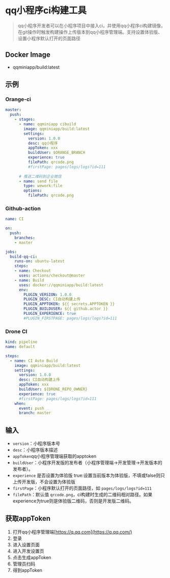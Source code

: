 # qq小程序ci构建工具

> qq小程序开发者可以在小程序项目中接入ci，并使用qq小程序ci构建镜像，在git操作时触发构建操作上传版本到qq小程序管理端。支持设置体验版、设置小程序默认打开的页面路径

## Docker Image

- qqminiapp/build:latest

## 示例

### Orange-ci

```yaml
master:
  push:
    - stages:
      - name: qqminiapp cibuild
        image: qqminiapp/build:latest
        settings:
          version: 1.0.0
          desc: qq小程序
          appToken: xxx
          buildUser: $ORANGE_BRANCH
          experience: true
          filePath: qrcode.png
          #firstPage: pages/logs/logs?id=111
      
      # 推送二维码到企业微信
      - name: send file
        type: wework:file
        options:
          filePath: qrcode.png
```

### Github-action

```yaml
name: CI

on:
  push:
    branches:
    - master

jobs:
  build-qq-ci:
    runs-on: ubuntu-latest
    steps:
    - name: Checkout 
      uses: actions/checkout@master
    - name: Build 
      uses: docker://qqminiapp/build:latest
      env: 
        PLUGIN_VERSION: 1.0.0
        PLUGIN_DESC: CI自动构建上传
        PLUGIN_APPTOKEN: ${{ secrets.APPTOKEN }}
        PLUGIN_BUILDUSER: ${{ github.actor }}
        PLUGIN_EXPERIENCE: true
        #PLUGIN_FIRSTPAGE: pages/logs/logs?id=111
```

### Drone CI

```yaml
kind: pipeline
name: default

steps:
  - name: CI Auto Build
    image: qqminiapp/build:latest
    settings:
      version: 1.0.0
      desc: CI自动构建上传
      appToken: xxx
      buildUser: ${DRONE_REPO_OWNER}
      experience: true
      #firstPage: pages/logs/logs?id=111
    when:
      event: push 
      branch: master
```

## 输入

- `version`：小程序版本号
- `desc`：小程序版本描述
- `appToken`qq小程序管理端获取的apptoken
- `buildUser`：小程序开发版的发布者（小程序管理端->开发管理->开发版本的发布者）。
- `experience` 是否设置为体验版 true:设置当前版本为体验版，不填或false则只上传开发版，不会设置为体验版
- `firstPage`：小程序默认打开的页面路径，如 `pages/logs/logs?id=111`
- `filePath`：默认值 `qrcode.png`，ci构建时生成的二维码相对路径。如果experience为true则是体验版二维码，否则是开发版二维码。

## 获取appToken

1. 打开qq小程序管理端[https://q.qq.com](https://q.qq.com/)
2. 登录
3. 进入设置页面
4. 进入开发设置页
5. 点击生成appToken
6. 管理员扫码
7. 得到appToken